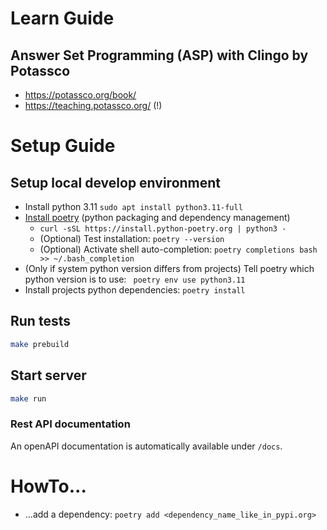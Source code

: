 # Learn Guide

## Answer Set Programming (ASP) with Clingo by Potassco

* https://potassco.org/book/
* https://teaching.potassco.org/ (!)

# Setup Guide

## Setup local develop environment

* Install python 3.11 `sudo apt install python3.11-full`
* [Install poetry](https://python-poetry.org/docs/#installing-with-the-official-installer) (python packaging and dependency
  management)
  * `curl -sSL https://install.python-poetry.org | python3 -`
  * (Optional) Test installation: `poetry --version`
  * (Optional) Activate shell auto-completion: `poetry completions bash >> ~/.bash_completion`
* (Only if system python version differs from projects) Tell poetry which python version is to use: ` poetry env use python3.11`
* Install projects python dependencies: `poetry install`

## Run tests

```bash
make prebuild
```

## Start server

```bash
make run
```

### Rest API documentation

An openAPI documentation is automatically available under `/docs`.

# HowTo...

* ...add a dependency: `poetry add <dependency_name_like_in_pypi.org>`
